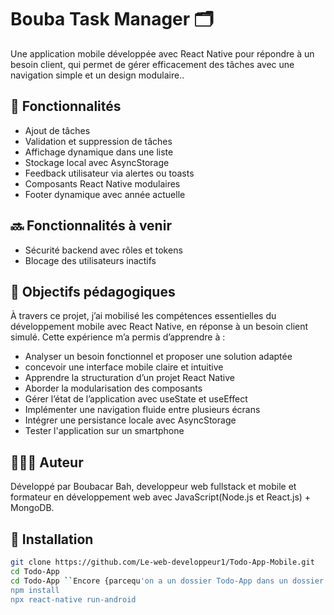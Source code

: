 # Bouba Task Manager 🗂️

Une application mobile développée avec React Native pour répondre à un besoin client, qui permet de gérer efficacement des tâches avec une navigation simple et un design modulaire..

## 🚀 Fonctionnalités

- Ajout de tâches
- Validation et suppression de tâches
- Affichage dynamique dans une liste
- Stockage local avec AsyncStorage
- Feedback utilisateur via alertes ou toasts
- Composants React Native modulaires
- Footer dynamique avec année actuelle

## 🔜 Fonctionnalités à venir

- Sécurité backend avec rôles et tokens
- Blocage des utilisateurs inactifs

## 🧠 Objectifs pédagogiques
À travers ce projet, j’ai mobilisé les compétences essentielles du développement mobile avec React Native, en réponse à un besoin client simulé. Cette expérience m’a permis d’apprendre à :

- Analyser un besoin fonctionnel et proposer une solution adaptée
- concevoir une interface mobile claire et intuitive
- Apprendre la structuration d’un projet React Native
- Aborder la modularisation des composants
- Gérer l’état de l’application avec useState et useEffect
- Implémenter une navigation fluide entre plusieurs écrans
- Intégrer une persistance locale avec AsyncStorage 
- Tester l'application sur un smartphone

## 👨🏾‍🏫 Auteur
Développé par Boubacar Bah, developpeur web fullstack et mobile et formateur en développement web avec JavaScript(Node.js et React.js) + MongoDB.

## 🔧 Installation

```bash
git clone https://github.com/Le-web-developpeur1/Todo-App-Mobile.git
cd Todo-App
cd Todo-App ``Encore {parcequ'on a un dossier Todo-App dans un dossier Todo-App}
npm install
npx react-native run-android

